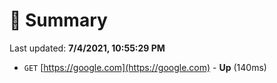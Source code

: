 # 📖 Summary
Last updated: **7/4/2021, 10:55:29 PM**

- `GET` [https://google.com](https://google.com) - **Up** (140ms)
